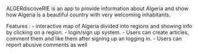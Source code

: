 ALGERdiscoveRIE is an app to provide information about Algeria and show how Algeria is a beautiful country with very welcoming inhabitants.

Features : - interactive map of Algeria divided into regions and showing info by clicking on a region. - login/sign up system. - Users can create articles, comment them and like them after signing up an logging in. - Users can report abusive comments as well
